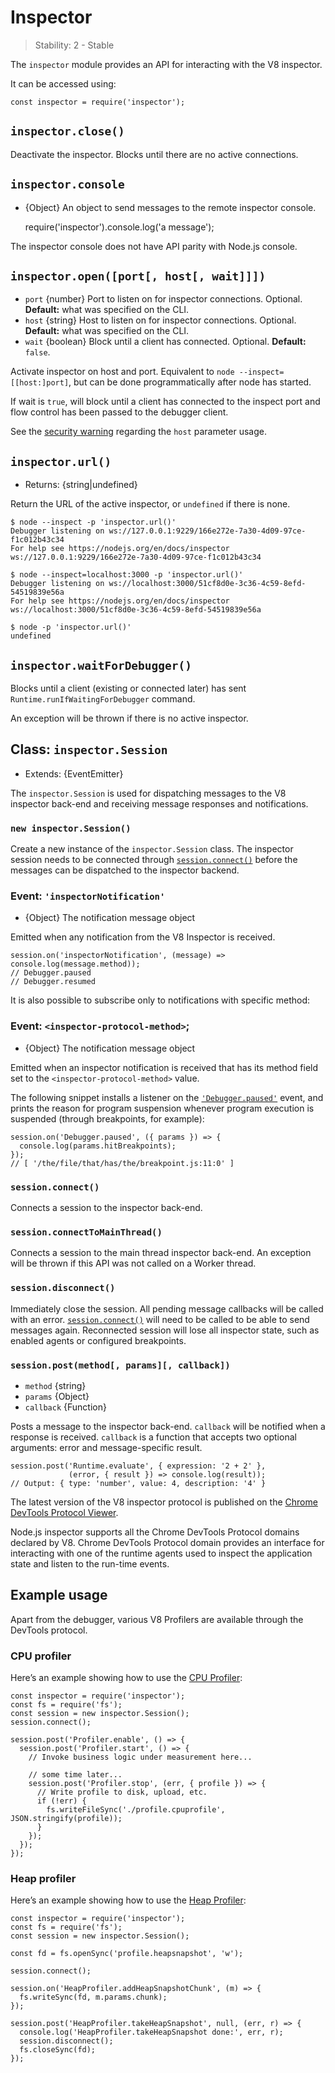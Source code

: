 # Inspector

> Stability: 2 - Stable

The `inspector` module provides an API for interacting with the V8 inspector.

It can be accessed using:

    const inspector = require('inspector');

## `inspector.close()`

Deactivate the inspector. Blocks until there are no active connections.

## `inspector.console`

- {Object} An object to send messages to the remote inspector console.

  require('inspector').console.log('a message');

The inspector console does not have API parity with Node.js console.

## `inspector.open([port[, host[, wait]]])`

- `port` {number} Port to listen on for inspector connections. Optional. **Default:** what was specified on the CLI.
- `host` {string} Host to listen on for inspector connections. Optional. **Default:** what was specified on the CLI.
- `wait` {boolean} Block until a client has connected. Optional. **Default:** `false`.

Activate inspector on host and port. Equivalent to `node --inspect=[[host:]port]`, but can be done programmatically after node has started.

If wait is `true`, will block until a client has connected to the inspect port and flow control has been passed to the debugger client.

See the [security warning](cli.md#inspector_security) regarding the `host` parameter usage.

## `inspector.url()`

- Returns: {string|undefined}

Return the URL of the active inspector, or `undefined` if there is none.

    $ node --inspect -p 'inspector.url()'
    Debugger listening on ws://127.0.0.1:9229/166e272e-7a30-4d09-97ce-f1c012b43c34
    For help see https://nodejs.org/en/docs/inspector
    ws://127.0.0.1:9229/166e272e-7a30-4d09-97ce-f1c012b43c34

    $ node --inspect=localhost:3000 -p 'inspector.url()'
    Debugger listening on ws://localhost:3000/51cf8d0e-3c36-4c59-8efd-54519839e56a
    For help see https://nodejs.org/en/docs/inspector
    ws://localhost:3000/51cf8d0e-3c36-4c59-8efd-54519839e56a

    $ node -p 'inspector.url()'
    undefined

## `inspector.waitForDebugger()`

Blocks until a client (existing or connected later) has sent `Runtime.runIfWaitingForDebugger` command.

An exception will be thrown if there is no active inspector.

## Class: `inspector.Session`

- Extends: {EventEmitter}

The `inspector.Session` is used for dispatching messages to the V8 inspector back-end and receiving message responses and notifications.

### `new inspector.Session()`

Create a new instance of the `inspector.Session` class. The inspector session needs to be connected through [`session.connect()`](#inspector_session_connect) before the messages can be dispatched to the inspector backend.

### Event: `'inspectorNotification'`

- {Object} The notification message object

Emitted when any notification from the V8 Inspector is received.

    session.on('inspectorNotification', (message) => console.log(message.method));
    // Debugger.paused
    // Debugger.resumed

It is also possible to subscribe only to notifications with specific method:

### Event: `<inspector-protocol-method>`;

- {Object} The notification message object

Emitted when an inspector notification is received that has its method field set to the `<inspector-protocol-method>` value.

The following snippet installs a listener on the [`'Debugger.paused'`](https://chromedevtools.github.io/devtools-protocol/v8/Debugger#event-paused) event, and prints the reason for program suspension whenever program execution is suspended (through breakpoints, for example):

    session.on('Debugger.paused', ({ params }) => {
      console.log(params.hitBreakpoints);
    });
    // [ '/the/file/that/has/the/breakpoint.js:11:0' ]

### `session.connect()`

Connects a session to the inspector back-end.

### `session.connectToMainThread()`

Connects a session to the main thread inspector back-end. An exception will be thrown if this API was not called on a Worker thread.

### `session.disconnect()`

Immediately close the session. All pending message callbacks will be called with an error. [`session.connect()`](#inspector_session_connect) will need to be called to be able to send messages again. Reconnected session will lose all inspector state, such as enabled agents or configured breakpoints.

### `session.post(method[, params][, callback])`

- `method` {string}
- `params` {Object}
- `callback` {Function}

Posts a message to the inspector back-end. `callback` will be notified when a response is received. `callback` is a function that accepts two optional arguments: error and message-specific result.

    session.post('Runtime.evaluate', { expression: '2 + 2' },
                 (error, { result }) => console.log(result));
    // Output: { type: 'number', value: 4, description: '4' }

The latest version of the V8 inspector protocol is published on the [Chrome DevTools Protocol Viewer](https://chromedevtools.github.io/devtools-protocol/v8/).

Node.js inspector supports all the Chrome DevTools Protocol domains declared by V8. Chrome DevTools Protocol domain provides an interface for interacting with one of the runtime agents used to inspect the application state and listen to the run-time events.

## Example usage

Apart from the debugger, various V8 Profilers are available through the DevTools protocol.

### CPU profiler

Here’s an example showing how to use the [CPU Profiler](https://chromedevtools.github.io/devtools-protocol/v8/Profiler):

    const inspector = require('inspector');
    const fs = require('fs');
    const session = new inspector.Session();
    session.connect();

    session.post('Profiler.enable', () => {
      session.post('Profiler.start', () => {
        // Invoke business logic under measurement here...

        // some time later...
        session.post('Profiler.stop', (err, { profile }) => {
          // Write profile to disk, upload, etc.
          if (!err) {
            fs.writeFileSync('./profile.cpuprofile', JSON.stringify(profile));
          }
        });
      });
    });

### Heap profiler

Here’s an example showing how to use the [Heap Profiler](https://chromedevtools.github.io/devtools-protocol/v8/HeapProfiler):

    const inspector = require('inspector');
    const fs = require('fs');
    const session = new inspector.Session();

    const fd = fs.openSync('profile.heapsnapshot', 'w');

    session.connect();

    session.on('HeapProfiler.addHeapSnapshotChunk', (m) => {
      fs.writeSync(fd, m.params.chunk);
    });

    session.post('HeapProfiler.takeHeapSnapshot', null, (err, r) => {
      console.log('HeapProfiler.takeHeapSnapshot done:', err, r);
      session.disconnect();
      fs.closeSync(fd);
    });
